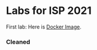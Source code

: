 # Labs for ISP 2021
First lab: Here is [Docker Image](https://hub.docker.com/repository/docker/ivangin/lab1-guess).
### Cleaned
